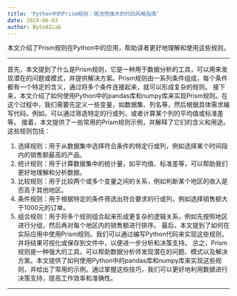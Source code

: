```yaml
---
title: 'Python中的Prism规则：简洁而强大的代码风格指南'
date: 2024-06-03
author: ByteAILab
---
```


本文介绍了Prism规则在Python中的应用，帮助读者更好地理解和使用这些规则。


---
首先，本文提到了什么是Prism规则，它是一种用于数据分析的工具，可以用来发现潜在的问题或模式，并提供解决方案。Prism规则由一系列条件组成，每个条件都有一个特定的含义，通过将多个条件连接起来，就可以形成复杂的规则。
接下来，本文介绍了如何使用Python中的pandas库和numpy库来实现Prism规则。在这个过程中，我们需要先定义一些变量，如数据集、列名等，然后根据具体需求编写代码。例如，可以通过筛选特定的行或列，或者计算某个列的平均值或标准差等。
接着，本文提供了一些常用的Prism规则示例，并解释了它们的含义和用途。这些规则包括：
1. 选择规则：用于从数据集中选择符合条件的特定行或列，例如选择某个时间段内的销售额最高的产品。
2. 统计规则：用于计算数据集中的统计量，如平均值、标准差等，可以帮助我们更好地理解和分析数据。
3. 比较规则：用于比较两个或多个变量之间的关系，例如判断某个地区的收入是否高于其他地区。
4. 条件规则：用于根据特定的条件筛选出符合要求的行或列，例如选择销售额大于1000元的订单。
5. 组合规则：用于将多个规则组合起来形成更复杂的逻辑关系，例如先按照地区进行分组，然后再对每个地区内的销售额进行排序。
最后，本文提到了如何在实际应用中使用Prism规则。我们可以通过编写Python代码来实现这些规则，并将结果可视化或保存到文件中，以便进一步分析和决策支持。
总之，Prism规则是一种强大的工具，可以帮助数据分析师发现潜在的问题、模式以及解决方案。本文提供了如何使用Python中的pandas库和numpy库来实现这些规则，并给出了常用的示例。通过掌握这些技巧，我们可以更好地利用数据进行决策支持，提高工作效率和准确性。
---

